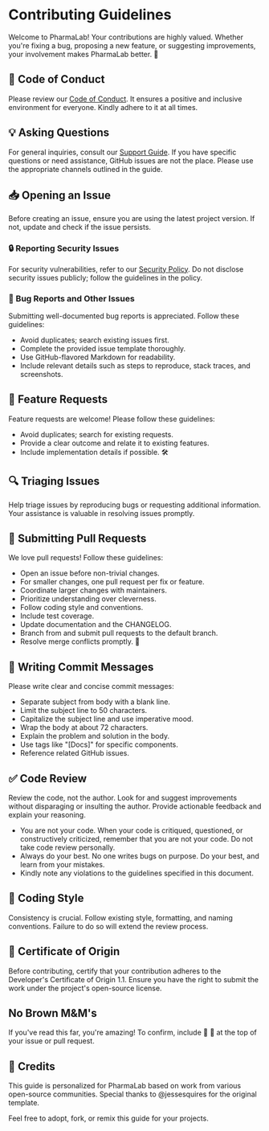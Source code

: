 # Contributing Guidelines

Welcome to PharmaLab! Your contributions are highly valued. Whether you're fixing a bug, proposing a new feature, or suggesting improvements, your involvement makes PharmaLab better. 🚀

## 📖 Code of Conduct

Please review our [Code of Conduct](CODE_OF_CONDUCT.md). It ensures a positive and inclusive environment for everyone. Kindly adhere to it at all times.

## 💡 Asking Questions

For general inquiries, consult our [Support Guide](SUPPORT.md). If you have specific questions or need assistance, GitHub issues are not the place. Please use the appropriate channels outlined in the guide.

## 📥 Opening an Issue

Before creating an issue, ensure you are using the latest project version. If not, update and check if the issue persists.

### 🔒 Reporting Security Issues

For security vulnerabilities, refer to our [Security Policy](SECURITY.md). Do not disclose security issues publicly; follow the guidelines in the policy.

### 🐞 Bug Reports and Other Issues

Submitting well-documented bug reports is appreciated. Follow these guidelines:

- Avoid duplicates; search existing issues first.
- Complete the provided issue template thoroughly.
- Use GitHub-flavored Markdown for readability.
- Include relevant details such as steps to reproduce, stack traces, and screenshots.

## 💌 Feature Requests

Feature requests are welcome! Please follow these guidelines:

- Avoid duplicates; search for existing requests.
- Provide a clear outcome and relate it to existing features.
- Include implementation details if possible. 🛠️

## 🔍 Triaging Issues

Help triage issues by reproducing bugs or requesting additional information. Your assistance is valuable in resolving issues promptly.

## 🔁 Submitting Pull Requests

We love pull requests! Follow these guidelines:

- Open an issue before non-trivial changes.
- For smaller changes, one pull request per fix or feature.
- Coordinate larger changes with maintainers.
- Prioritize understanding over cleverness.
- Follow coding style and conventions.
- Include test coverage.
- Update documentation and the CHANGELOG.
- Branch from and submit pull requests to the default branch.
- Resolve merge conflicts promptly. 🤝

## 📝 Writing Commit Messages

Please write clear and concise commit messages:

- Separate subject from body with a blank line.
- Limit the subject line to 50 characters.
- Capitalize the subject line and use imperative mood.
- Wrap the body at about 72 characters.
- Explain the problem and solution in the body.
- Use tags like "[Docs]" for specific components.
- Reference related GitHub issues.

## ✅ Code Review

Review the code, not the author. Look for and suggest improvements without disparaging or insulting the author. Provide actionable feedback and explain your reasoning.

- You are not your code. When your code is critiqued, questioned, or constructively criticized, remember that you are not your code. Do not take code review personally.
- Always do your best. No one writes bugs on purpose. Do your best, and learn from your mistakes.
- Kindly note any violations to the guidelines specified in this document.

## 💅 Coding Style

Consistency is crucial. Follow existing style, formatting, and naming conventions. Failure to do so will extend the review process.

## 🏅 Certificate of Origin

Before contributing, certify that your contribution adheres to the Developer's Certificate of Origin 1.1. Ensure you have the right to submit the work under the project's open-source license.

## No Brown M&M's

If you've read this far, you're amazing! To confirm, include 🖤 :black_heart: at the top of your issue or pull request.

## 🙏 Credits

This guide is personalized for PharmaLab based on work from various open-source communities. Special thanks to @jessesquires for the original template.

Feel free to adopt, fork, or remix this guide for your projects.
